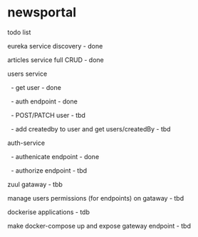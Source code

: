 # newsportal

todo list

eureka service discovery - done

articles service full CRUD - done

users service

  - get user - done

  - auth endpoint - done

  - POST/PATCH user - tbd

  - add createdby to user and get users/createdBy - tbd

auth-service

  - authenicate endpoint - done

  - authorize endpoint - tbd

zuul gataway - tbb

manage users permissions (for endpoints) on gataway - tbd

dockerise applications - tdb

make docker-compose up and expose gateway endpoint - tbd
  
